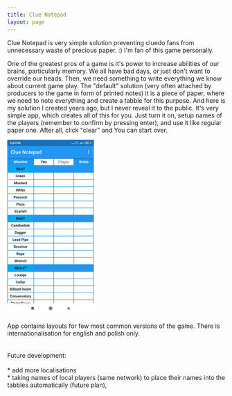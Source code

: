 ```yaml
---
title: Clue Notepad
layout: page
---
```


Clue Notepad is very simple solution preventing cluedo fans from unnecessary waste of precious paper. :)
I'm fan of this game personally. 

One of the greatest pros of a game is it's power to increase abilities of our brains, particularly memory. We all have bad days, or just don't want to override our heads. Then, we need something to write everything we know about current game play. The "default" solution (very often attached by producers to the game in form of printed notes) it is a piece of paper, where we need to note everything and create a tabble for this purpose. And here is my solution I created years ago, but I never reveal it to the public. It's very simple app, which creates all of this for you. Just turn it on, setup names of the players (remember to confirm by pressing enter), and use it like regular paper one. After all, click "clear" and You can start over.

 <img src="assets\images\notepad.jpg" alt="drawing" width="200"/>

<div style="text-align: left">
<br>
App contains layouts for few most common  versions of the game.
There is internationalisation for english and polish only.
<br><br><br>
 Future development:
	<br><br>
*  add more localisations<br>
*  taking names of local players (same network) to place their names into the tabbles automatically (future plan),<br><br><br>
</div>
